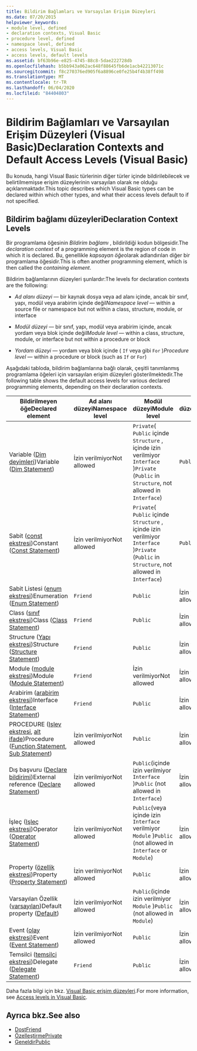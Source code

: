 ```yaml
---
title: Bildirim Bağlamları ve Varsayılan Erişim Düzeyleri
ms.date: 07/20/2015
helpviewer_keywords:
- module level, defined
- declaration contexts, Visual Basic
- procedure level, defined
- namespace level, defined
- access levels, Visual Basic
- access levels, default levels
ms.assetid: bf63b96e-e825-4745-88c8-5dae222728db
ms.openlocfilehash: b5bb943a062ac648f88645fb6de1acb42213071c
ms.sourcegitcommit: f8c270376ed905f6a8896ce0fe25b4f4b38ff498
ms.translationtype: MT
ms.contentlocale: tr-TR
ms.lasthandoff: 06/04/2020
ms.locfileid: "84404803"
---
```

# <a name="declaration-contexts-and-default-access-levels-visual-basic"></a><span data-ttu-id="4bf37-102">Bildirim Bağlamları ve Varsayılan Erişim Düzeyleri (Visual Basic)</span><span class="sxs-lookup"><span data-stu-id="4bf37-102">Declaration Contexts and Default Access Levels (Visual Basic)</span></span>
<span data-ttu-id="4bf37-103">Bu konuda, hangi Visual Basic türlerinin diğer türler içinde bildirilebilecek ve belirtilmemişse erişim düzeylerinin varsayılan olarak ne olduğu açıklanmaktadır.</span><span class="sxs-lookup"><span data-stu-id="4bf37-103">This topic describes which Visual Basic types can be declared within which other types, and what their access levels default to if not specified.</span></span>  
  
## <a name="declaration-context-levels"></a><span data-ttu-id="4bf37-104">Bildirim bağlamı düzeyleri</span><span class="sxs-lookup"><span data-stu-id="4bf37-104">Declaration Context Levels</span></span>  
 <span data-ttu-id="4bf37-105">Bir programlama öğesinin *Bildirim bağlamı* , bildirildiği kodun bölgesidir.</span><span class="sxs-lookup"><span data-stu-id="4bf37-105">The *declaration context* of a programming element is the region of code in which it is declared.</span></span> <span data-ttu-id="4bf37-106">Bu, genellikle *kapsayan öğe*olarak adlandırılan diğer bir programlama öğesidir.</span><span class="sxs-lookup"><span data-stu-id="4bf37-106">This is often another programming element, which is then called the *containing element*.</span></span>  
  
 <span data-ttu-id="4bf37-107">Bildirim bağlamlarının düzeyleri şunlardır:</span><span class="sxs-lookup"><span data-stu-id="4bf37-107">The levels for declaration contexts are the following:</span></span>  
  
- <span data-ttu-id="4bf37-108">*Ad alanı düzeyi* — bir kaynak dosya veya ad alanı içinde, ancak bir sınıf, yapı, modül veya arabirim içinde değil</span><span class="sxs-lookup"><span data-stu-id="4bf37-108">*Namespace level* — within a source file or namespace but not within a class, structure, module, or interface</span></span>  
  
- <span data-ttu-id="4bf37-109">*Modül düzeyi* — bir sınıf, yapı, modül veya arabirim içinde, ancak yordam veya blok içinde değil</span><span class="sxs-lookup"><span data-stu-id="4bf37-109">*Module level* — within a class, structure, module, or interface but not within a procedure or block</span></span>  
  
- <span data-ttu-id="4bf37-110">*Yordam düzeyi* — yordam veya blok içinde ( `If` veya gibi `For` )</span><span class="sxs-lookup"><span data-stu-id="4bf37-110">*Procedure level* — within a procedure or block (such as `If` or `For`)</span></span>  
  
 <span data-ttu-id="4bf37-111">Aşağıdaki tabloda, bildirim bağlamlarına bağlı olarak, çeşitli tanımlanmış programlama öğeleri için varsayılan erişim düzeyleri gösterilmektedir.</span><span class="sxs-lookup"><span data-stu-id="4bf37-111">The following table shows the default access levels for various declared programming elements, depending on their declaration contexts.</span></span>  
  
|<span data-ttu-id="4bf37-112">Bildirilmeyen öğe</span><span class="sxs-lookup"><span data-stu-id="4bf37-112">Declared element</span></span>|<span data-ttu-id="4bf37-113">Ad alanı düzeyi</span><span class="sxs-lookup"><span data-stu-id="4bf37-113">Namespace level</span></span>|<span data-ttu-id="4bf37-114">Modül düzeyi</span><span class="sxs-lookup"><span data-stu-id="4bf37-114">Module level</span></span>|<span data-ttu-id="4bf37-115">Yordam düzeyi</span><span class="sxs-lookup"><span data-stu-id="4bf37-115">Procedure level</span></span>|  
|----------------------|---------------------|------------------|---------------------|  
|<span data-ttu-id="4bf37-116">Variable ([Dim deyimleri](dim-statement.md))</span><span class="sxs-lookup"><span data-stu-id="4bf37-116">Variable ([Dim Statement](dim-statement.md))</span></span>|<span data-ttu-id="4bf37-117">İzin verilmiyor</span><span class="sxs-lookup"><span data-stu-id="4bf37-117">Not allowed</span></span>|<span data-ttu-id="4bf37-118">`Private`( `Public` içinde `Structure` , içinde izin verilmiyor `Interface` )</span><span class="sxs-lookup"><span data-stu-id="4bf37-118">`Private` (`Public` in `Structure`, not allowed in `Interface`)</span></span>|`Public`|  
|<span data-ttu-id="4bf37-119">Sabit ([const ekstresi](const-statement.md))</span><span class="sxs-lookup"><span data-stu-id="4bf37-119">Constant ([Const Statement](const-statement.md))</span></span>|<span data-ttu-id="4bf37-120">İzin verilmiyor</span><span class="sxs-lookup"><span data-stu-id="4bf37-120">Not allowed</span></span>|<span data-ttu-id="4bf37-121">`Private`( `Public` içinde `Structure` , içinde izin verilmiyor `Interface` )</span><span class="sxs-lookup"><span data-stu-id="4bf37-121">`Private` (`Public` in `Structure`, not allowed in `Interface`)</span></span>|`Public`|  
|<span data-ttu-id="4bf37-122">Sabit Listesi ([enum ekstresi](enum-statement.md))</span><span class="sxs-lookup"><span data-stu-id="4bf37-122">Enumeration ([Enum Statement](enum-statement.md))</span></span>|`Friend`|`Public`|<span data-ttu-id="4bf37-123">İzin verilmiyor</span><span class="sxs-lookup"><span data-stu-id="4bf37-123">Not allowed</span></span>|  
|<span data-ttu-id="4bf37-124">Class ([sınıf ekstresi](class-statement.md))</span><span class="sxs-lookup"><span data-stu-id="4bf37-124">Class ([Class Statement](class-statement.md))</span></span>|`Friend`|`Public`|<span data-ttu-id="4bf37-125">İzin verilmiyor</span><span class="sxs-lookup"><span data-stu-id="4bf37-125">Not allowed</span></span>|  
|<span data-ttu-id="4bf37-126">Structure ([Yapı ekstresi](structure-statement.md))</span><span class="sxs-lookup"><span data-stu-id="4bf37-126">Structure ([Structure Statement](structure-statement.md))</span></span>|`Friend`|`Public`|<span data-ttu-id="4bf37-127">İzin verilmiyor</span><span class="sxs-lookup"><span data-stu-id="4bf37-127">Not allowed</span></span>|  
|<span data-ttu-id="4bf37-128">Module ([module ekstresi](module-statement.md))</span><span class="sxs-lookup"><span data-stu-id="4bf37-128">Module ([Module Statement](module-statement.md))</span></span>|`Friend`|<span data-ttu-id="4bf37-129">İzin verilmiyor</span><span class="sxs-lookup"><span data-stu-id="4bf37-129">Not allowed</span></span>|<span data-ttu-id="4bf37-130">İzin verilmiyor</span><span class="sxs-lookup"><span data-stu-id="4bf37-130">Not allowed</span></span>|  
|<span data-ttu-id="4bf37-131">Arabirim ([arabirim ekstresi](interface-statement.md))</span><span class="sxs-lookup"><span data-stu-id="4bf37-131">Interface ([Interface Statement](interface-statement.md))</span></span>|`Friend`|`Public`|<span data-ttu-id="4bf37-132">İzin verilmiyor</span><span class="sxs-lookup"><span data-stu-id="4bf37-132">Not allowed</span></span>|  
|<span data-ttu-id="4bf37-133">PROCEDURE ([Işlev ekstresi](function-statement.md), [alt ifade](sub-statement.md))</span><span class="sxs-lookup"><span data-stu-id="4bf37-133">Procedure ([Function Statement](function-statement.md), [Sub Statement](sub-statement.md))</span></span>|<span data-ttu-id="4bf37-134">İzin verilmiyor</span><span class="sxs-lookup"><span data-stu-id="4bf37-134">Not allowed</span></span>|`Public`|<span data-ttu-id="4bf37-135">İzin verilmiyor</span><span class="sxs-lookup"><span data-stu-id="4bf37-135">Not allowed</span></span>|  
|<span data-ttu-id="4bf37-136">Dış başvuru ([Declare bildirimi](declare-statement.md))</span><span class="sxs-lookup"><span data-stu-id="4bf37-136">External reference ([Declare Statement](declare-statement.md))</span></span>|<span data-ttu-id="4bf37-137">İzin verilmiyor</span><span class="sxs-lookup"><span data-stu-id="4bf37-137">Not allowed</span></span>|<span data-ttu-id="4bf37-138">`Public`(içinde izin verilmiyor `Interface` )</span><span class="sxs-lookup"><span data-stu-id="4bf37-138">`Public` (not allowed in `Interface`)</span></span>|<span data-ttu-id="4bf37-139">İzin verilmiyor</span><span class="sxs-lookup"><span data-stu-id="4bf37-139">Not allowed</span></span>|  
|<span data-ttu-id="4bf37-140">İşleç ([Işleç ekstresi](operator-statement.md))</span><span class="sxs-lookup"><span data-stu-id="4bf37-140">Operator ([Operator Statement](operator-statement.md))</span></span>|<span data-ttu-id="4bf37-141">İzin verilmiyor</span><span class="sxs-lookup"><span data-stu-id="4bf37-141">Not allowed</span></span>|<span data-ttu-id="4bf37-142">`Public`(veya içinde izin `Interface` verilmiyor `Module` )</span><span class="sxs-lookup"><span data-stu-id="4bf37-142">`Public` (not allowed in `Interface` or `Module`)</span></span>|<span data-ttu-id="4bf37-143">İzin verilmiyor</span><span class="sxs-lookup"><span data-stu-id="4bf37-143">Not allowed</span></span>|  
|<span data-ttu-id="4bf37-144">Property ([özellik ekstresi](property-statement.md))</span><span class="sxs-lookup"><span data-stu-id="4bf37-144">Property ([Property Statement](property-statement.md))</span></span>|<span data-ttu-id="4bf37-145">İzin verilmiyor</span><span class="sxs-lookup"><span data-stu-id="4bf37-145">Not allowed</span></span>|`Public`|<span data-ttu-id="4bf37-146">İzin verilmiyor</span><span class="sxs-lookup"><span data-stu-id="4bf37-146">Not allowed</span></span>|  
|<span data-ttu-id="4bf37-147">Varsayılan Özellik ([varsayılan](../modifiers/default.md))</span><span class="sxs-lookup"><span data-stu-id="4bf37-147">Default property ([Default](../modifiers/default.md))</span></span>|<span data-ttu-id="4bf37-148">İzin verilmiyor</span><span class="sxs-lookup"><span data-stu-id="4bf37-148">Not allowed</span></span>|<span data-ttu-id="4bf37-149">`Public`(içinde izin verilmiyor `Module` )</span><span class="sxs-lookup"><span data-stu-id="4bf37-149">`Public` (not allowed in `Module`)</span></span>|<span data-ttu-id="4bf37-150">İzin verilmiyor</span><span class="sxs-lookup"><span data-stu-id="4bf37-150">Not allowed</span></span>|  
|<span data-ttu-id="4bf37-151">Event ([olay ekstresi](event-statement.md))</span><span class="sxs-lookup"><span data-stu-id="4bf37-151">Event ([Event Statement](event-statement.md))</span></span>|<span data-ttu-id="4bf37-152">İzin verilmiyor</span><span class="sxs-lookup"><span data-stu-id="4bf37-152">Not allowed</span></span>|`Public`|<span data-ttu-id="4bf37-153">İzin verilmiyor</span><span class="sxs-lookup"><span data-stu-id="4bf37-153">Not allowed</span></span>|  
|<span data-ttu-id="4bf37-154">Temsilci ([temsilci ekstresi](delegate-statement.md))</span><span class="sxs-lookup"><span data-stu-id="4bf37-154">Delegate ([Delegate Statement](delegate-statement.md))</span></span>|`Friend`|`Public`|<span data-ttu-id="4bf37-155">İzin verilmiyor</span><span class="sxs-lookup"><span data-stu-id="4bf37-155">Not allowed</span></span>|  
  
 <span data-ttu-id="4bf37-156">Daha fazla bilgi için bkz. [Visual Basic erişim düzeyleri](../../programming-guide/language-features/declared-elements/access-levels.md).</span><span class="sxs-lookup"><span data-stu-id="4bf37-156">For more information, see [Access levels in Visual Basic](../../programming-guide/language-features/declared-elements/access-levels.md).</span></span>  
  
## <a name="see-also"></a><span data-ttu-id="4bf37-157">Ayrıca bkz.</span><span class="sxs-lookup"><span data-stu-id="4bf37-157">See also</span></span>

- [<span data-ttu-id="4bf37-158">Dost</span><span class="sxs-lookup"><span data-stu-id="4bf37-158">Friend</span></span>](../modifiers/friend.md)
- [<span data-ttu-id="4bf37-159">Özelleştirme</span><span class="sxs-lookup"><span data-stu-id="4bf37-159">Private</span></span>](../modifiers/private.md)
- [<span data-ttu-id="4bf37-160">Geneldir</span><span class="sxs-lookup"><span data-stu-id="4bf37-160">Public</span></span>](../modifiers/public.md)
